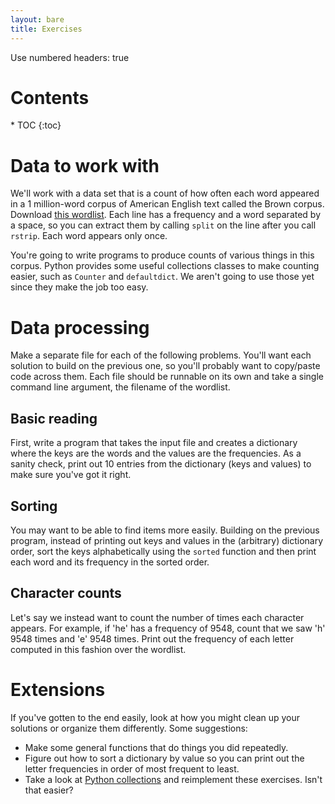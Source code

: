 ```yaml
---
layout: bare
title: Exercises
---
```

Use numbered headers: true

<h1>Contents</h1>
* TOC
{:toc}

# Data to work with

We'll work with a data set that is a count of how often each word
appeared in a 1 million-word corpus of American English text called
the Brown corpus. Download [this
wordlist](../examples/brown_wordlist.txt). Each line has a frequency
and a word separated by a space, so you can extract them by calling
`split` on the line after you call `rstrip`. Each word appears only
once.

You're going to write programs to produce counts of various things in
this corpus. Python provides some useful collections classes to make
counting easier, such as `Counter` and `defaultdict`. We aren't going
to use those yet since they make the job too easy.

# Data processing

Make a separate file for each of the following problems. You'll want
each solution to build on the previous one, so you'll probably want to
copy/paste code across them. Each file should be runnable on its own
and take a single command line argument, the filename of the wordlist.

## Basic reading

First, write a program that takes the input file and creates a
dictionary where the keys are the words and the values are the
frequencies. As a sanity check, print out 10 entries from the
dictionary (keys and values) to make sure you've got it right.

## Sorting

You may want to be able to find items more easily. Building on the
previous program, instead of printing out keys and values in the
(arbitrary) dictionary order, sort the keys alphabetically using the
`sorted` function and then print each word and its frequency in the
sorted order.

## Character counts

Let's say we instead want to count the number of times each character
appears. For example, if 'he' has a frequency of 9548, count that we
saw 'h' 9548 times and 'e' 9548 times. Print out the frequency of each
letter computed in this fashion over the wordlist.


# Extensions

If you've gotten to the end easily, look at how you might clean up
your solutions or organize them differently. Some suggestions:

- Make some general functions that do things you did repeatedly.
- Figure out how to sort a dictionary by value so you can print out
  the letter frequencies in order of most frequent to least.
- Take a look at [Python
collections](http://docs.python.org/2/library/collections.html) and
reimplement these exercises. Isn't that easier?
